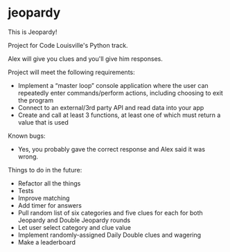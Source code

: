 # jeopardy
This is Jeopardy!

Project for Code Louisville's Python track.

Alex will give you clues and you'll give him responses.

Project will meet the following requirements:
* Implement a “master loop” console application where the user can repeatedly enter commands/perform actions, including choosing to exit the program
* Connect to an external/3rd party API and read data into your app
* Create and call at least 3 functions, at least one of which must return a value that is used

Known bugs:
* Yes, you probably gave the correct response and Alex said it was wrong.

Things to do in the future:
* Refactor all the things
* Tests
* Improve matching
* Add timer for answers
* Pull random list of six categories and five clues for each for both Jeopardy and Double Jeopardy rounds
* Let user select category and clue value
* Implement randomly-assigned Daily Double clues and wagering
* Make a leaderboard
